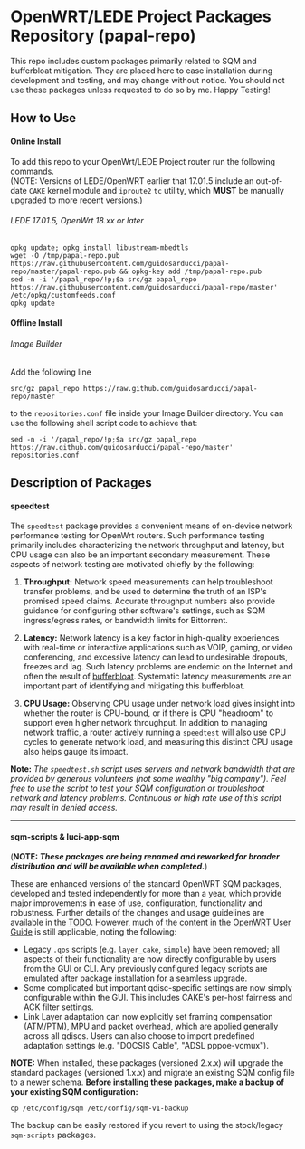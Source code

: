 # OpenWRT/LEDE Project Packages Repository (papal-repo)
This repo includes custom packages primarily related to SQM and bufferbloat mitigation. They are placed here to ease installation during development and testing, and may change without notice. You should not use these packages unless requested to do so by me. Happy Testing!

## How to Use

#### Online Install
To add this repo to your OpenWrt/LEDE Project router run the following commands.  
(NOTE: Versions of LEDE/OpenWRT earlier that 17.01.5 include an out-of-date `CAKE` kernel module and `iproute2` `tc` utility, which **MUST** be manually upgraded to more recent versions.)

###### LEDE 17.01.5, OpenWrt 18.xx or later
```
opkg update; opkg install libustream-mbedtls
wget -O /tmp/papal-repo.pub https://raw.githubusercontent.com/guidosarducci/papal-repo/master/papal-repo.pub && opkg-key add /tmp/papal-repo.pub
sed -n -i '/papal_repo/!p;$a src/gz papal_repo https://raw.githubusercontent.com/guidosarducci/papal-repo/master' /etc/opkg/customfeeds.conf
opkg update
```

#### Offline Install
###### Image Builder
Add the following line
```
src/gz papal_repo https://raw.github.com/guidosarducci/papal-repo/master
```
to the ```repositories.conf``` file inside your Image Builder directory. You can use the following shell script code to achieve that:
```
sed -n -i '/papal_repo/!p;$a src/gz papal_repo https://raw.github.com/guidosarducci/papal-repo/master' repositories.conf
```

## Description of Packages

#### speedtest
The `speedtest` package provides a convenient means of on-device network performance testing for OpenWrt routers. Such performance testing primarily includes characterizing the network throughput and latency, but CPU usage can also be an important secondary measurement. These aspects of network testing are motivated chiefly by the following:

1. **Throughput:** Network speed measurements can help troubleshoot transfer problems, and be used to determine the truth of an ISP's promised speed claims. Accurate throughput numbers also provide guidance for configuring other software's settings, such as SQM ingress/egress rates, or bandwidth limits for Bittorrent.

2. **Latency:** Network latency is a key factor in high-quality experiences with real-time or interactive applications such as VOIP, gaming, or video conferencing, and excessive latency can lead to undesirable dropouts, freezes and lag. Such latency problems are endemic on the Internet and often the result of [bufferbloat](https://www.bufferbloat.net/projects/). Systematic latency measurements are an important part of identifying and mitigating this bufferbloat.

3. **CPU Usage:**  Observing CPU usage under network load gives insight into whether the router is CPU-bound, or if there is CPU "headroom" to support even higher network throughput. In addition to managing network traffic, a router actively running a `speedtest` will also use CPU cycles to generate network load, and measuring this distinct CPU usage also helps gauge its impact.

**Note:** _The `speedtest.sh` script uses servers and network bandwidth that are provided by generous volunteers (not some wealthy "big company"). Feel free to use the script to test your SQM configuration or troubleshoot network and latency problems. Continuous or high rate use of this script may result in denied access._

---
#### sqm-scripts & luci-app-sqm
(**NOTE: _These packages are being renamed and reworked for broader distribution and will be available when completed._**)

These are enhanced versions of the standard OpenWRT SQM packages, developed and tested independently for more than a year, which provide major improvements in ease of use, configuration, functionality and robustness. Further details of the changes and usage guidelines are available in the [TODO](https://github.com/guidosarducci/papal-repo/wiki). However, much of the content in the [OpenWRT User Guide](https://openwrt.org/docs/guide-user/network/traffic-shaping/sqm) is still applicable, noting the following:
- Legacy `.qos` scripts (e.g. `layer_cake`, `simple`) have been removed; all aspects of their functionality are now directly configurable by users from the GUI or CLI. Any previously configured legacy scripts are emulated after package installation for a seamless upgrade.
- Some complicated but important qdisc-specific settings are now simply configurable within the GUI. This includes CAKE's per-host fairness and ACK filter settings.
- Link Layer adaptation can now explicitly set framing compensation (ATM/PTM), MPU and packet overhead, which are applied generally across all qdiscs. Users can also choose to import predefined adaptation settings (e.g. "DOCSIS Cable", "ADSL pppoe-vcmux").

**NOTE:**
When installed, these packages (versioned 2.x.x) will upgrade the standard packages (versioned 1.x.x) and migrate an existing SQM config file to a newer schema. **Before installing these packages, make a backup of your existing SQM configuration:**
```
cp /etc/config/sqm /etc/config/sqm-v1-backup
```
The backup can be easily restored if you revert to using the stock/legacy `sqm-scripts` packages.
